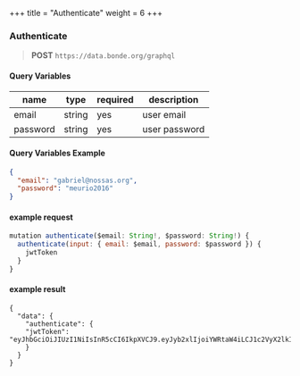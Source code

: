 +++
title = "Authenticate"
weight = 6
+++

### Authenticate

> **POST** `https://data.bonde.org/graphql`


#### Query Variables

| name | type | required | description |
| ------ | ----- | -------- | ------- |
| email  | string | yes | user email |
| password  | string | yes | user password |

#### Query Variables Example

```json
{
  "email": "gabriel@nossas.org",
  "password": "meurio2016"
}
```

#### example request
```js
mutation authenticate($email: String!, $password: String!) {
  authenticate(input: { email: $email, password: $password }) {
    jwtToken
  }
}
```

#### example result
```
{
  "data": {
    "authenticate": {
    "jwtToken": "eyJhbGciOiJIUzI1NiIsInR5cCI6IkpXVCJ9.eyJyb2xlIjoiYWRtaW4iLCJ1c2VyX2lkIjo4NywiaWF0IjoxNTE2MjA0MzgzLCJleHAiOjE1MTYyOTA3ODMsImF1ZCI6InBvc3RncmFwaHFsIiwiaXNzIjoicG9zdGdyYXBocWwifQ.nnAXXLxMXnszTB2Nuo_IbzcvgFMYRvhr7_7ZzIx95gg"
    }
  }
}

```
